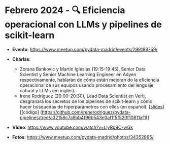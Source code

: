 # Febrero 2024 - 🔍 Eficiencia operacional con LLMs y pipelines de scikit-learn

- **Evento**: https://www.meetup.com/pydata-madrid/events/299189759/

- **Charlas**:
  - Zorana Bankovic y Martín Iglesias (19:15-19:45), Senior Data Scientist y Senior Machine Learning Engineer en Adyen respectivamente, hablarán de cómo están mejoran do la eficiencia operacional de sus equipos usando procesamiento del lenguaje natural y LLMs (en inglés).
  - Irene Rodríguez (20:00-20:30), Lead Data Scientist en Verti, desgranará los secretos de los pipelines de scikit-learn y cómo hacer búsquedas de hiperparámetros con ellos (en español). [[slides](./pydata_madrid-irene_rodriguez_lujan_pipelines_sklearn_febrero_2024.pdf)] [[código] (https://github.com/irenerodriguez/pydata-pipelines/tree/a32156c7a9bb4f96b543e0af1f5f520f10811af1)]

- **Vídeo**: https://www.youtube.com/watch?v=LlyRp9C-wGk

- **Fotos**: https://www.meetup.com/pydata-madrid/photos/34352865/
